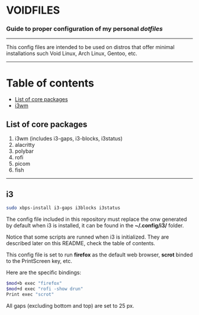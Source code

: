 # **VOIDFILES**
### Guide to proper configuration of my personal ***dotfiles***

---

This config files are intended to be used on distros that offer minimal installations such Void Linux, Arch Linux, Gentoo, etc.

---

# Table of contents
- [List of core packages](#corepackages)
- [i3wm](#i3)

## List of core packages <a name="corepackages"></a>

1. i3wm (includes i3-gaps, i3-blocks, i3status)
2. alacritty
3. polybar
4. rofi
5. picom
6. fish

---

## i3 <a name="i3"></a>

```sh
sudo xbps-install i3-gaps i3blocks i3status
```

The config file included in this repository must replace the onw generated by default when i3 is installed, it can be found in the **~/.config/i3/** folder.

Notice that some scripts are runned when i3 is initialized. They are described later on this README, check the table of contents.

This config file is set to run **firefox** as the default web browser, **scrot** binded to the PrintScreen key, etc.

Here are the specific bindings:


```bash
$mod+b exec "firefox"
$mod+d exec "rofi -show drun"
Print exec "scrot"
```

All gaps (excluding bottom and top) are set to 25 px.

